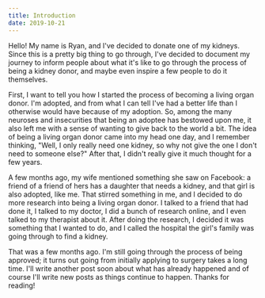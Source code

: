 ```yaml
---
title: Introduction
date: 2019-10-21
---
```


Hello! My name is Ryan, and I've decided to donate one of my kidneys. Since this is a pretty big thing to go through, I've decided to document my journey to inform people about what it's like to go through the process of being a kidney donor, and maybe even inspire a few people to do it themselves.

First, I want to tell you how I started the process of becoming a living organ donor.
I'm adopted, and from what I can tell I've had a better life than I otherwise would have because of my adoption. So, among the many neuroses and insecurities that being an adoptee has bestowed upon me, it also left me with a sense of wanting to give back to the world a bit. The idea of being a living organ donor came into my head one day, and I remember thinking, "Well, I only really need one kidney, so why not give the one I don't need to someone else?" After that, I didn't really give it much thought for a few years.

A few months ago, my wife mentioned something she saw on Facebook: a friend of a friend of hers has a daughter that needs a kidney, and that girl is also adopted, like me. That stirred something in me, and I decided to do more research into being a living organ donor. I talked to a friend that had done it, I talked to my doctor, I did a bunch of research online, and I even talked to my therapist about it. After doing the research, I decided it was something that I wanted to do, and I called the hospital the girl's family was going through to find a kidney.

That was a few months ago. I'm still going through the process of being approved; it turns out going from initially applying to surgery takes a long time. I'll write another post soon about what has already happened and of course I'll write new posts as things continue to happen. Thanks for reading!

